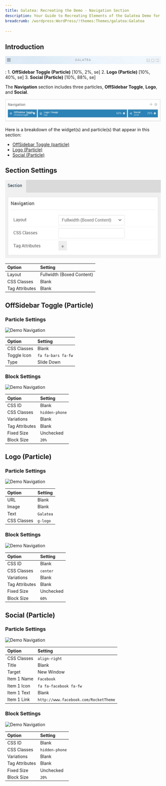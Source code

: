 ```yaml
---
title: Galatea: Recreating the Demo - Navigation Section
description: Your Guide to Recreating Elements of the Galatea Demo for WordPress
breadcrumb: /wordpress:WordPress/!themes:Themes/galatea:Galatea

---
```


## Introduction

![](assets/demo_2.jpeg)

:   1. **OffSidebar Toggle (Particle)** [10%, 2%, se]
    2. **Logo (Particle)** [10%, 40%, se]
    3. **Social (Particle)** [10%, 88%, se]

The **Navigation** section includes three particles, **OffSidebar Toggle**, **Logo**, and **Social**.

![](assets/home_navigation.jpeg)

Here is a breakdown of the widget(s) and particle(s) that appear in this section:

* [OffSidebar Toggle (particle)](#offsidebar-toggle-(particle))
* [Logo (Particle)](#logo-(particle))
* [Social (Particle)](#social-(particle))

## Section Settings

![](assets/demo_navigation_settings.jpeg)

| Option           | Setting                   |
| :--------------- | :----------               |
| Layout           | Fullwidth (Boxed Content) |
| CSS Classes      | Blank                     |
| Tag Attributes   | Blank                     |

## OffSidebar Toggle (Particle)

### Particle Settings

![Demo Navigation](demo_navigation_1.jpeg)

| Option      | Setting            |
| :-----      | :-----             |
| CSS Classes | Blank              |
| Toggle Icon | `fa fa-bars fa-fw` |
| Type        | Slide Down         |

### Block Settings

![Demo Navigation](demo_navigation_2.jpeg)

| Option         | Setting        |
| :-----         | :-----         |
| CSS ID         | Blank          |
| CSS Classes    | `hidden-phone` |
| Variations     | Blank          |
| Tag Attributes | Blank          |
| Fixed Size     | Unchecked      |
| Block Size     | `20%`          |

## Logo (Particle)

### Particle Settings

![Demo Navigation](demo_navigation_3.jpeg)

| Option      | Setting   |
| :-----      | :-----    |
| URL         | Blank     |
| Image       | Blank     |
| Text        | `Galatea` |
| CSS Classes | `g-logo`  |


### Block Settings

![Demo Navigation](demo_navigation_4.jpeg)

| Option         | Setting   |
| :-----         | :-----    |
| CSS ID         | Blank     |
| CSS Classes    | `center`  |
| Variations     | Blank     |
| Tag Attributes | Blank     |
| Fixed Size     | Unchecked |
| Block Size     | `60%`     |

## Social (Particle)

### Particle Settings

![Demo Navigation](demo_navigation_5.jpeg)

| Option      | Setting                               |
| :-----      | :-----                                |
| CSS Classes | `align-right`                         |
| Title       | Blank                                 |
| Target      | New Window                            |
| Item 1 Name | `Facebook`                            |
| Item 1 Icon | `fa fa-facebook fa-fw`                |
| Item 1 Text | Blank                                 |
| Item 1 Link | `http://www.facebook.com/RocketTheme` |


### Block Settings

![Demo Navigation](demo_navigation_6.jpeg)

| Option         | Setting        |
| :-----         | :-----         |
| CSS ID         | Blank          |
| CSS Classes    | `hidden-phone` |
| Variations     | Blank          |
| Tag Attributes | Blank          |
| Fixed Size     | Unchecked      |
| Block Size     | `20%`          |